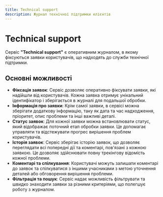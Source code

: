 ```yaml
---
title: Technical support
description: Журнал технічної підтримки клієнтів
---
```


# Technical support

Сервіс **"Technical support"** є оперативним журналом, в якому фіксуються заявки користувачів, що надходять до служби технічної підтримки.

## Основні можливості

- **Фіксація заявок**: Сервіс дозволяє оперативно фіксувати заявки, які надійшли від користувачів. Кожна заявка отримує унікальний ідентифікатор і зберігається в журналі для подальшої обробки.
- **Інформація про заявки**: Крім самої заявки, в сервісі можна зберігати додаткову інформацію, таку як дата та час надходження, пріоритет, опис проблеми та інші важливі деталі.
- **Статус заявок**: Для кожної заявки можна встановлювати статус, який відображає поточний етап обробки заявки. Це допомагає управляти та відстежувати прогрес вирішення проблем користувачів.
- **Історія заявок**: Сервіс зберігає історію заявок, що дозволяє переглядати всі попередні дії та коментарі, пов'язані з кожною заявкою. Це дозволяє здійснювати повну трекінгову відомість кожної проблеми.
- **Коментарі та спілкування**: Користувачі можуть залишати коментарі до заявок та спілкуватися з іншими учасниками з метою уточнення деталей або обговорення вирішення проблеми.
- **Фільтрація та пошук**: Сервіс надає можливість фільтрувати та швидко знаходити заявки за різними критеріями, що полегшує роботу з журналом.
